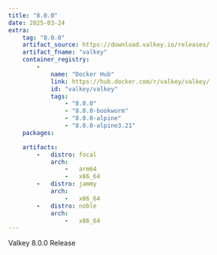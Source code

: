 ```yaml
---
title: "8.0.0"
date: 2025-03-24
extra:
    tag: "8.0.0"
    artifact_source: https://download.valkey.io/releases/
    artifact_fname: "valkey"
    container_registry:
        -
            name: "Docker Hub"
            link: https://hub.docker.com/r/valkey/valkey/
            id: "valkey/valkey"
            tags:
                - "8.0.0"
                - "8.0.0-bookworm"
                - "8.0.0-alpine"
                - "8.0.0-alpine3.21"
    packages:

    artifacts:
        -   distro: focal
            arch:
                -   arm64
                -   x86_64
        -   distro: jammy
            arch:
                -   x86_64
        -   distro: noble
            arch:
                -   x86_64
---
```


Valkey 8.0.0 Release
